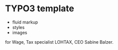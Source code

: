 # TYPO3 template

* fluid markup
* styles
* images

for Wage, Tax specialist LOHTAX, CEO Sabine Balzer.

